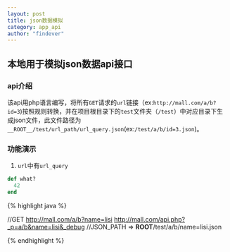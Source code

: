 ```yaml
---
layout: post
title: json数据模拟
category: app_api
author: "findever"
---
```


## 本地用于模拟json数据api接口

<!--more-->

### api介绍

  该api用php语言编写，将所有`GET`请求的`url`链接（ex:`http://mall.com/a/b?id=3`)按照规则转换，并在项目根目录下的`test`文件夹（`/test`）中对应目录下生成json文件，此文件路径为`__ROOT__/test/url_path/url_query.json`(ex:`/test/a/b/id=3.json`)。
  
### 功能演示

  1. `url`中有`url_query`
~~~ ruby
def what?
  42
end
~~~

  {% highlight java %}

  //GET http://mall.com/a/b?name=lisi
  http://mall.com/api.php?_p=a/b&name=lisi&_debug
  //JSON_PATH => __ROOT__/test/a/b/name=lisi.json
  
  {% endhighlight %}
  

  
  
